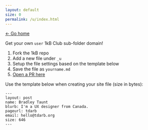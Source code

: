 ```yaml
---
layout: default
size: 0
permalink: /u/index.html
---
```


[&larr; Go home](/)

Get your own `user` 1kB Club sub-folder domain!

1. Fork the 1kB repo
2. Add a new file under `_u`
3. Setup the file settings based on the template below
4. Save the file as `yourname.md`
5. [Open a PR here](https://github.com/bradleytaunt/1kb.club/pulls)

Use the template below when creating your site file (size in bytes):

```
---
layout: post
name: Bradley Taunt
blurb: I'm a UX designer from Canada.
pageurl: tdarb
email: hello@tdarb.org
size: 646
---
```

